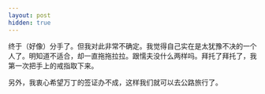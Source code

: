 ```yaml
---
layout: post
hidden: true
---
```

终于（好像）分手了。但我对此非常不确定。我觉得自己实在是太犹豫不决的一个人了。明知道不适合，却一直拖拖拉拉。跟懦夫没什么两样吗。拜托了拜托了，我第一次把手上的戒指取下来。

另外，我衷心希望万丁的签证办不成，这样我们就可以去公路旅行了。